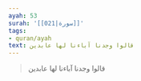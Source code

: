 ```yaml
---
ayah: 53
surah: '[[021|سورة]]'
tags:
- quran/ayah
text: قالوا وجدنا آباءنا لها عابدين
---
```

> قالوا وجدنا آباءنا لها عابدين
